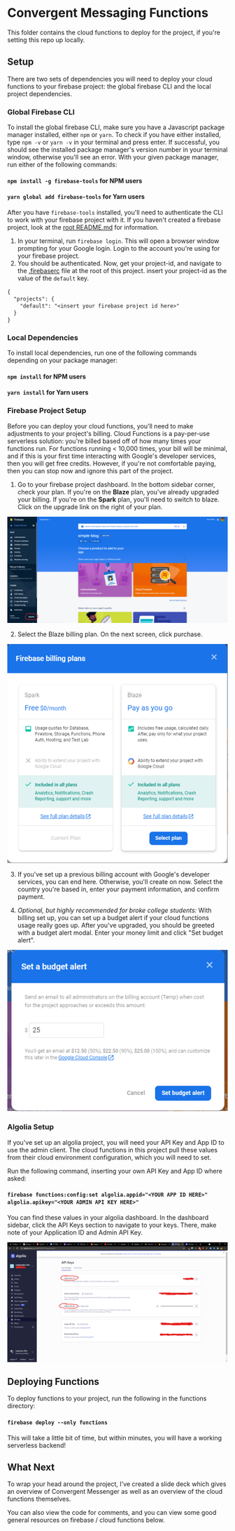 # Convergent Messaging Functions

This folder contains the cloud functions to deploy for the project, if you're setting this repo up locally.

## Setup

There are two sets of dependencies you will need to deploy your cloud functions to your firebase project: the global firebase CLI and the local project dependencies.

### Global Firebase CLI

To install the global firebase CLI, make sure you have a Javascript package manager installed, either `npm` or `yarn`. To check if you have either installed, type `npm -v` or `yarn -v` in your terminal and press enter. If successful, you should see the installed package manager's version number in your terminal window, otherwise you'll see an error. With your given package manager, run either of the following commands:

#### `npm install -g firebase-tools` for NPM users
#### `yarn global add firebase-tools` for Yarn users

After you have `firebase-tools` installed, you'll need to authenticate the CLI to work with your firebase project with it. If you haven't created a firebase project, look at the [root README.md](../README.md) for information.

1. In your terminal, run `firebase login`. This will open a browser window prompting for your Google login. Login to the account you're using for your firebase project.
2. You should be authenticated. Now, get your project-id, and navigate to the [.firebaserc](../.firebaserc) file at the root of this project. insert your project-id as the value of the `default` key.
```
{
  "projects": {
    "default": "<insert your firebase project id here>"
  }
}
``` 

### Local Dependencies

To install local dependencies, run one of the following commands depending on your package manager:

#### `npm install` for NPM users
#### `yarn install` for Yarn users

### Firebase Project Setup

Before you can deploy your cloud functions, you'll need to make adjustments to your project's billing. Cloud Functions is a pay-per-use serverless solution: you're billed based off of how many times your functions run. For functions running < 10,000 times, your bill will be minimal, and if this is your first time interacting with Google's developer services, then you will get free credits. However, if you're not comfortable paying, then you can stop now and ignore this part of the project. 

1. Go to your firebase project dashboard. In the bottom sidebar corner, check your plan. If you're on the **Blaze** plan, you've already upgraded your billing. If you're on the **Spark** plan, you'll need to switch to blaze. Click on the upgrade link on the right of your plan.  

![Initial Project Dashboard](../docs/functions/step1.png?raw=true)

2. Select the Blaze billing plan. On the next screen, click purchase.

![Initial Project Dashboard](../docs/functions/step2.png?raw=true)

3. If you've set up a previous billing account with Google's developer services, you can end here. Otherwise, you'll create on now. Select the country you're based in, enter your payment information, and confirm payment. 

4. *Optional, but highly recommended for broke college students:* With billing set up, you can set up a budget alert if your cloud functions usage really goes up. After you've upgraded, you should be greeted with a budget alert modal. Enter your money limit and click "Set budget alert".

![Budget Alert Modal](../docs/functions/step4.png?raw=true)

### Algolia Setup

If you've set up an algolia project, you will need your API Key and App ID to use the admin client. The cloud functions in this project pull these values from their cloud environment configuration, which you will need to set.

Run the following command, inserting your own API Key and App ID where asked:

#### `firebase functions:config:set algolia.appid="<YOUR APP ID HERE>"  algolia.apikey="<YOUR ADMIN API KEY HERE>"`

You can find these values in your algolia dashboard. In the dashboard sidebar, click the API Keys section to navigate to your keys. There, make note of your Application ID and Admin API Key.

![Algolia API Keys](../docs/functions/algolia.png)

## Deploying Functions

To deploy functions to your project, run the following in the functions directory:

#### `firebase deploy --only functions`

This will take a little bit of time, but within minutes, you will have a working serverless backend!

## What Next

To wrap your head around the project, I've created a slide deck which gives an overview of Convergent Messenger as well as an overview of the cloud functions themselves.

You can also view the code for comments, and you can view some good general resources on firebase / cloud functions below.